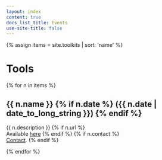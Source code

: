 ```yaml
---
layout: index
content: true
docs_list_title: Events
use-site-title: false
---
```


{% assign items = site.toolkits | sort: 'name' %}

<h1> Tools </h1>

<div class="tools-list">
  {% for n in items %}
    <h2> {{ n.name }} {% if n.date %} ({{ n.date | date_to_long_string }}) {% endif %}</h2>
    <p>{{ n.description }}
		{% if n.url %}<br/>Available <a href="{{ n.url }}">here</a> {% endif %}
		{% if n.contact %}<br/><a href="mailto:{{ n.contact }}">Contact</a>. {% endif %}
    </p>
  {% endfor %}
</div>
